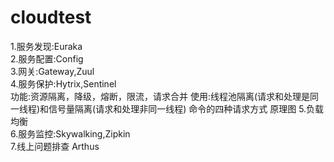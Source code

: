# cloudtest
1.服务发现:Euraka <br/>
2.服务配置:Config  <br/>
3.网关:Gateway,Zuul  <br/>
4.服务保护:Hytrix,Sentinel  <br/>
功能:资源隔离，降级，熔断，限流，请求合并
使用:线程池隔离(请求和处理是同一线程)和信号量隔离(请求和处理非同一线程)
命令的四种请求方式
原理图
5.负载均衡<br/>
6.服务监控:Skywalking,Zipkin <br/>
7.线上问题排查 Arthus <br/>